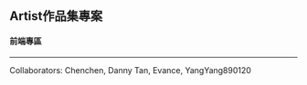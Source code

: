 <h2>Artist作品集專案</h2>
<h4>前端專區</h4>
<hr>
<div>Collaborators: Chenchen, Danny Tan, Evance, YangYang890120 <div>
